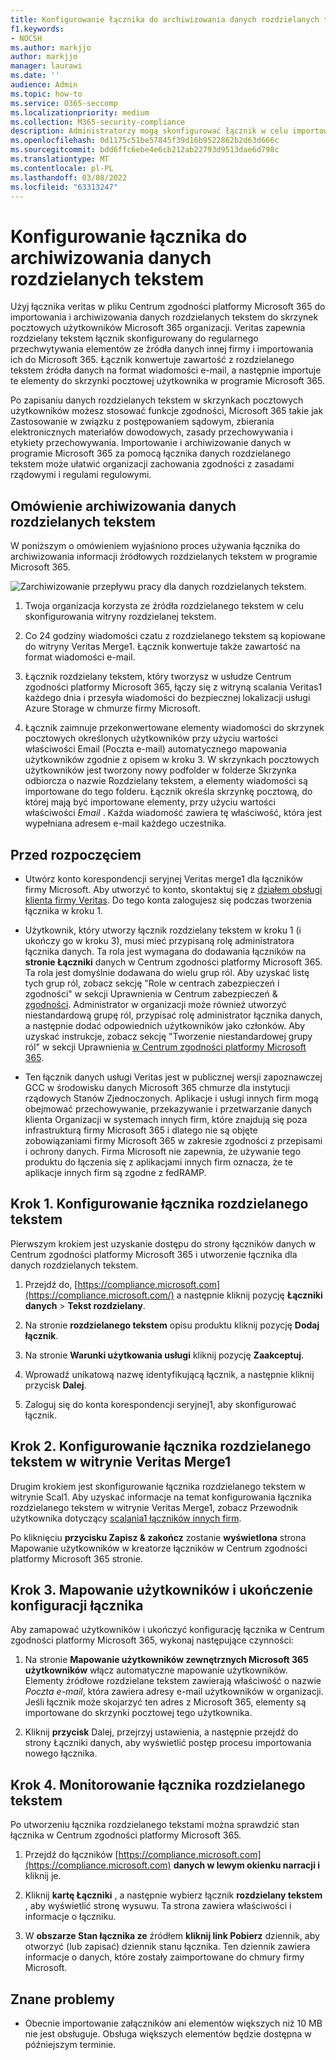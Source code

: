 ```yaml
---
title: Konfigurowanie łącznika do archiwizowania danych rozdzielanych tekstem w programie Microsoft 365
f1.keywords:
- NOCSH
ms.author: markjjo
author: markjjo
manager: laurawi
ms.date: ''
audience: Admin
ms.topic: how-to
ms.service: O365-seccomp
ms.localizationpriority: medium
ms.collection: M365-security-compliance
description: Administratorzy mogą skonfigurować łącznik w celu importowania i archiwizowania danych rozdzielanych tekstem z usługi Veritas do Microsoft 365. Ten łącznik umożliwia archiwizowanie danych ze źródeł danych innych firm w Microsoft 365. Po zarchiwizować te dane możesz zarządzać danymi innych firm za pomocą funkcji zgodności, takich jak archiwizacja ze względu na przepisy prawne, wyszukiwanie zawartości i zasady przechowywania.
ms.openlocfilehash: 0d1175c51be57845f39d16b9522862b2d63d666c
ms.sourcegitcommit: bdd6ffc6ebe4e6cb212ab22793d9513dae6d798c
ms.translationtype: MT
ms.contentlocale: pl-PL
ms.lasthandoff: 03/08/2022
ms.locfileid: "63313247"
---
```

# <a name="set-up-a-connector-to-archive-text-delimited-data"></a>Konfigurowanie łącznika do archiwizowania danych rozdzielanych tekstem

Użyj łącznika veritas w pliku Centrum zgodności platformy Microsoft 365 do importowania i archiwizowania danych rozdzielanych tekstem do skrzynek pocztowych użytkowników Microsoft 365 organizacji. Veritas zapewnia rozdzielany tekstem łącznik skonfigurowany do regularnego przechwytywania elementów ze źródła danych innej firmy i importowania ich do Microsoft 365.[](https://globanet.com/text-delimited) Łącznik konwertuje zawartość z rozdzielanego tekstem źródła danych na format wiadomości e-mail, a następnie importuje te elementy do skrzynki pocztowej użytkownika w programie Microsoft 365.

Po zapisaniu danych rozdzielanych tekstem w skrzynkach pocztowych użytkowników możesz stosować funkcje zgodności, Microsoft 365 takie jak Zastosowanie w związku z postępowaniem sądowym, zbierania elektronicznych materiałów dowodowych, zasady przechowywania i etykiety przechowywania. Importowanie i archiwizowanie danych w programie Microsoft 365 za pomocą łącznika danych rozdzielanego tekstem może ułatwić organizacji zachowania zgodności z zasadami rządowymi i regulami regulowymi.

## <a name="overview-of-archiving-the-text-delimited-data"></a>Omówienie archiwizowania danych rozdzielanych tekstem

W poniższym o omówieniem wyjaśniono proces używania łącznika do archiwizowania informacji źródłowych rozdzielanych tekstem w programie Microsoft 365.

![Zarchiwizowanie przepływu pracy dla danych rozdzielanych tekstem.](../media/TextDelimitedConnectorWorkflow.png)

1. Twoja organizacja korzysta ze źródła rozdzielanego tekstem w celu skonfigurowania witryny rozdzielanej tekstem.

2. Co 24 godziny wiadomości czatu z rozdzielanego tekstem są kopiowane do witryny Veritas Merge1. Łącznik konwertuje także zawartość na format wiadomości e-mail.

3. Łącznik rozdzielany tekstem, który tworzysz w usłudze Centrum zgodności platformy Microsoft 365, łączy się z witryną scalania Veritas1 każdego dnia i przesyła wiadomości do bezpiecznej lokalizacji usługi Azure Storage w chmurze firmy Microsoft.

4. Łącznik zaimnuje przekonwertowane elementy wiadomości do skrzynek pocztowych określonych użytkowników przy użyciu wartości właściwości  Email (Poczta e-mail) automatycznego mapowania użytkowników zgodnie z opisem w kroku 3. W skrzynkach pocztowych użytkowników jest tworzony nowy podfolder  w folderze Skrzynka odbiorcza o nazwie Rozdzielany tekstem, a elementy wiadomości są importowane do tego folderu. Łącznik określa skrzynkę pocztową, do której mają być importowane elementy, przy użyciu wartości właściwości *Email* . Każda wiadomość zawiera tę właściwość, która jest wypełniana adresem e-mail każdego uczestnika.

## <a name="before-you-begin"></a>Przed rozpoczęciem

- Utwórz konto korespondencji seryjnej Veritas merge1 dla łączników firmy Microsoft. Aby utworzyć to konto, skontaktuj się z [działem obsługi klienta firmy Veritas](https://globanet.com/ms-connectors-contact). Do tego konta zalogujesz się podczas tworzenia łącznika w kroku 1.

- Użytkownik, który utworzy łącznik rozdzielany tekstem w kroku 1 (i ukończy go w kroku 3), musi mieć przypisaną rolę administratora łącznika danych. Ta rola jest wymagana do dodawania łączników na **stronie Łączniki** danych w Centrum zgodności platformy Microsoft 365. Ta rola jest domyślnie dodawana do wielu grup ról. Aby uzyskać listę tych grup ról, zobacz sekcję "Role w centrach zabezpieczeń i zgodności" w sekcji Uprawnienia w Centrum zabezpieczeń & [zgodności](../security/office-365-security/permissions-in-the-security-and-compliance-center.md#roles-in-the-security--compliance-center). Administrator w organizacji może również utworzyć niestandardową grupę ról, przypisać rolę administrator łącznika danych, a następnie dodać odpowiednich użytkowników jako członków. Aby uzyskać instrukcje, zobacz sekcję "Tworzenie niestandardowej grupy ról" w sekcji Uprawnienia [w Centrum zgodności platformy Microsoft 365](microsoft-365-compliance-center-permissions.md#create-a-custom-role-group).

- Ten łącznik danych usługi Veritas jest w publicznej wersji zapoznawczej GCC w środowisku danych Microsoft 365 chmurze dla instytucji rządowych Stanów Zjednoczonych. Aplikacje i usługi innych firm mogą obejmować przechowywanie, przekazywanie i przetwarzanie danych klienta Organizacji w systemach innych firm, które znajdują się poza infrastrukturą firmy Microsoft 365 i dlatego nie są objęte zobowiązaniami firmy Microsoft 365 w zakresie zgodności z przepisami i ochrony danych. Firma Microsoft nie zapewnia, że używanie tego produktu do łączenia się z aplikacjami innych firm oznacza, że te aplikacje innych firm są zgodne z fedRAMP.

## <a name="step-1-set-up-the-text-delimited-connector"></a>Krok 1. Konfigurowanie łącznika rozdzielanego tekstem

Pierwszym krokiem jest uzyskanie dostępu do strony  łączników danych w Centrum zgodności platformy Microsoft 365 i utworzenie łącznika dla danych rozdzielanych tekstem.

1. Przejdź do, [https://compliance.microsoft.com](https://compliance.microsoft.com/) a następnie kliknij pozycję **Łączniki danych** >  **Tekst rozdzielany**.

2. Na stronie **rozdzielanego tekstem** opisu produktu kliknij pozycję **Dodaj łącznik**.

3. Na stronie **Warunki użytkowania usługi** kliknij pozycję **Zaakceptuj**.

4. Wprowadź unikatową nazwę identyfikującą łącznik, a następnie kliknij przycisk **Dalej**.

5. Zaloguj się do konta korespondencji seryjnej1, aby skonfigurować łącznik.

## <a name="step-2-configure-the-text-delimited-connector-on-the-veritas-merge1-site"></a>Krok 2. Konfigurowanie łącznika rozdzielanego tekstem w witrynie Veritas Merge1

Drugim krokiem jest skonfigurowanie łącznika rozdzielanego tekstem w witrynie Scal1. Aby uzyskać informacje na temat konfigurowania łącznika rozdzielanego tekstem w witrynie Veritas Merge1, zobacz Przewodnik użytkownika dotyczący [scalania1 łączników innych firm](https://docs.ms.merge1.globanetportal.com/Merge1%20Third-Party%20Connectors%20text-delimited%20User%20Guide%20.pdf).

Po kliknięciu **przycisku Zapisz & zakończ** zostanie **wyświetlona** strona Mapowanie użytkowników w kreatorze łączników w Centrum zgodności platformy Microsoft 365 stronie.

## <a name="step-3-map-users-and-complete-the-connector-setup"></a>Krok 3. Mapowanie użytkowników i ukończenie konfiguracji łącznika

Aby zamapować użytkowników i ukończyć konfigurację łącznika w Centrum zgodności platformy Microsoft 365, wykonaj następujące czynności:

1. Na stronie **Mapowanie użytkowników zewnętrznych Microsoft 365 użytkowników** włącz automatyczne mapowanie użytkowników. Elementy źródłowe rozdzielane tekstem zawierają właściwość o nazwie *Poczta e-mail*, która zawiera adresy e-mail użytkowników w organizacji. Jeśli łącznik może skojarzyć ten adres z Microsoft 365, elementy są importowane do skrzynki pocztowej tego użytkownika.

2. Kliknij **przycisk** Dalej, przejrzyj ustawienia, a następnie przejdź do strony  Łączniki danych, aby wyświetlić postęp procesu importowania nowego łącznika.

## <a name="step-4-monitor-the-text-delimited-connector"></a>Krok 4. Monitorowanie łącznika rozdzielanego tekstem

Po utworzeniu łącznika rozdzielanego tekstami można sprawdzić stan łącznika w Centrum zgodności platformy Microsoft 365.

1. Przejdź do łączników [https://compliance.microsoft.com](https://compliance.microsoft.com) **danych w lewym okienku narracji i** kliknij je.

2. Kliknij **kartę Łączniki** , a następnie wybierz łącznik **rozdzielany tekstem** , aby wyświetlić stronę wysuwu. Ta strona zawiera właściwości i informacje o łączniku.

3. W **obszarze Stan łącznika ze** źródłem **kliknij link Pobierz** dziennik, aby otworzyć (lub zapisać) dziennik stanu łącznika. Ten dziennik zawiera informacje o danych, które zostały zaimportowane do chmury firmy Microsoft.

## <a name="known-issues"></a>Znane problemy

- Obecnie importowanie załączników ani elementów większych niż 10 MB nie jest obsługuje. Obsługa większych elementów będzie dostępna w późniejszym terminie.